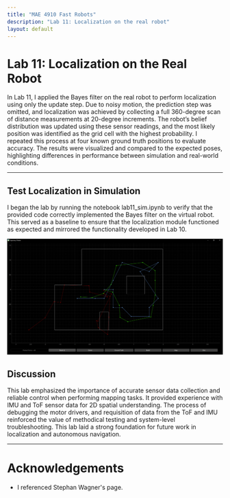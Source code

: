 ```yaml
---
title: "MAE 4910 Fast Robots"
description: "Lab 11: Localization on the real robot"
layout: default
---
```


# Lab 11: Localization on the Real Robot

In Lab 11, I applied the Bayes filter on the real robot to perform localization using only the update step. Due to noisy motion, the prediction step was omitted, and localization was achieved by collecting a full 360-degree scan of distance measurements at 20-degree increments. The robot’s belief distribution was updated using these sensor readings, and the most likely position was identified as the grid cell with the highest probability. I repeated this process at four known ground truth positions to evaluate accuracy. The results were visualized and compared to the expected poses, highlighting differences in performance between simulation and real-world conditions.

* * *
 
## Test Localization in Simulation

I began the lab by running the notebook lab11_sim.ipynb to verify that the provided code correctly implemented the Bayes filter on the virtual robot. This served as a baseline to ensure that the localization module functioned as expected and mirrored the functionality developed in Lab 10.

![image](../images/lab11/sim.PNG)




## Discussion

This lab emphasized the importance of accurate sensor data collection and reliable control when performing mapping tasks. It provided experience with IMU and ToF sensor data for 2D spatial understanding. The process of debugging the motor drivers, and requisition of data from the ToF and IMU reinforced the value of methodical testing and system-level troubleshooting. This lab laid a strong foundation for future work in localization and autonomous navigation.

* * *

# Acknowledgements
*   I referenced Stephan Wagner's page.

